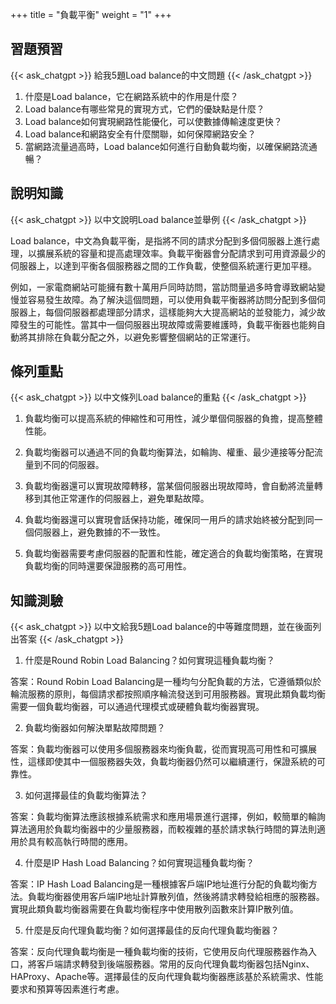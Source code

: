 +++
title = "負載平衡"
weight = "1"
+++
## 習題預習
{{< ask_chatgpt >}}
給我5題Load balance的中文問題
{{< /ask_chatgpt >}}

1. 什麼是Load balance，它在網路系統中的作用是什麼？
2. Load balance有哪些常見的實現方式，它們的優缺點是什麼？
3. Load balance如何實現網路性能優化，可以使數據傳輸速度更快？
4. Load balance和網路安全有什麼關聯，如何保障網路安全？
5. 當網路流量過高時，Load balance如何進行自動負載均衡，以確保網路流通暢？   

## 說明知識
{{< ask_chatgpt >}}
以中文說明Load balance並舉例
{{< /ask_chatgpt >}}

Load balance，中文為負載平衡，是指將不同的請求分配到多個伺服器上進行處理，以擴展系統的容量和提高處理效率。負載平衡器會分配請求到可用資源最少的伺服器上，以達到平衡各個服務器之間的工作負載，使整個系統運行更加平穩。

例如，一家電商網站可能擁有數十萬用戶同時訪問，當訪問量過多時會導致網站變慢並容易發生故障。為了解決這個問題，可以使用負載平衡器將訪問分配到多個伺服器上，每個伺服器都處理部分請求，這樣能夠大大提高網站的並發能力，減少故障發生的可能性。當其中一個伺服器出現故障或需要維護時，負載平衡器也能夠自動將其排除在負載分配之外，以避免影響整個網站的正常運行。   

## 條列重點
{{< ask_chatgpt >}}
以中文條列Load balance的重點
{{< /ask_chatgpt >}}

1. 負載均衡可以提高系統的伸縮性和可用性，減少單個伺服器的負擔，提高整體性能。

2. 負載均衡器可以通過不同的負載均衡算法，如輪詢、權重、最少連接等分配流量到不同的伺服器。

3. 負載均衡器還可以實現故障轉移，當某個伺服器出現故障時，會自動將流量轉移到其他正常運作的伺服器上，避免單點故障。

4. 負載均衡器還可以實現會話保持功能，確保同一用戶的請求始終被分配到同一個伺服器上，避免數據的不一致性。

5. 負載均衡器需要考慮伺服器的配置和性能，確定適合的負載均衡策略，在實現負載均衡的同時還要保證服務的高可用性。   

## 知識測驗
{{< ask_chatgpt >}}
以中文給我5題Load balance的中等難度問題，並在後面列出答案
{{< /ask_chatgpt >}}

1. 什麼是Round Robin Load Balancing？如何實現這種負載均衡？

答案：Round Robin Load Balancing是一種均勻分配負載的方法，它遵循類似於輪流服務的原則，每個請求都按照順序輪流發送到可用服務器。實現此類負載均衡需要一個負載均衡器，可以通過代理模式或硬體負載均衡器實現。

2. 負載均衡器如何解決單點故障問題？

答案：負載均衡器可以使用多個服務器來均衡負載，從而實現高可用性和可擴展性，這樣即使其中一個服務器失效，負載均衡器仍然可以繼續運行，保證系統的可靠性。

3. 如何選擇最佳的負載均衡算法？

答案：負載均衡算法應該根據系統需求和應用場景進行選擇，例如，較簡單的輪詢算法適用於負載均衡器中的少量服務器，而較複雜的基於請求執行時間的算法則適用於具有較高執行時間的應用。

4. 什麼是IP Hash Load Balancing？如何實現這種負載均衡？

答案：IP Hash Load Balancing是一種根據客戶端IP地址進行分配的負載均衡方法。負載均衡器使用客戶端IP地址計算散列值，然後將請求轉發給相應的服務器。實現此類負載均衡器需要在負載均衡程序中使用散列函數來計算IP散列值。

5. 什麼是反向代理負載均衡？如何選擇最佳的反向代理負載均衡器？

答案：反向代理負載均衡是一種負載均衡的技術，它使用反向代理服務器作為入口，將客戶端請求轉發到後端服務器。常用的反向代理負載均衡器包括Nginx、HAProxy、Apache等。選擇最佳的反向代理負載均衡器應該基於系統需求、性能要求和預算等因素進行考慮。   

